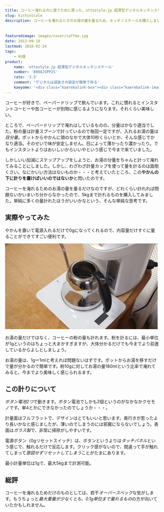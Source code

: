 ```yaml
---
title: コーヒー淹れるのに使うために買った、ottostyle.jp 超薄型デジタルキッチンスケールをレビュー
slug: kichinscale
description: コーヒーを淹れるときのお湯の量を量るため、キッチンスケールを購入しました。ポットからお湯を注ぐ際に、やかんの下に敷いて使います。これを使うことで、お湯の量を調整することができるようになり、今までより珈琲の味が安定するようになりました。


featuredimage: images/cover/coffee.jpg
date: 2013-09-18
lastmod: 2016-02-24
tags: 
    - 料理
product:
    name: 'ottostyle.jp 超薄型デジタルキッチンスケール'
    number: 'B008JSPP2S'
    rate: '3.5'
    comment: 'デジタルは袋抜きの設定が簡単で捗る'
    kaeyome: '<div class="kaerebalink-box"><div class="kaerebalink-image"><a href="http://www.amazon.co.jp/exec/obidos/ASIN/B008JSPP2S/illusionspace-22/ref=nosim/" rel="nofollow" target="_blank"><img src="https://ecx.images-amazon.com/images/I/31650PxqJuL._SL160_.jpg" style="border: none;" /></a></div><div class="kaerebalink-info"><div class="kaerebalink-name"><a href="http://www.amazon.co.jp/exec/obidos/ASIN/B008JSPP2S/illusionspace-22/ref=nosim/" rel="nofollow" target="_blank">ottostyle.jp 【計量側全面/強化ガラス仕様】 超薄型デジタルキッチンスケール 最大計量5kg/1g単位 (袋重量抜きモード搭載)</a><div class="kaerebalink-powered-date">posted with <a href="http://kaereba.com" rel="nofollow" target="_blank">カエレバ</a></div></div><div class="kaerebalink-detail"> コンポジット     </div><div class="kaerebalink-link1"><div class="shoplinkamazon"><a href="http://www.amazon.co.jp/gp/search?keywords=%92%B4%94%96%8C%5E%83f%83W%83%5E%83%8B%83L%83b%83%60%83%93%83X%83P%81%5B%83%8B%20ottostyle.jp&__mk_ja_JP=%83J%83%5E%83J%83i&tag=illusionspace-22" rel="nofollow" target="_blank" title="アマゾン" >Amazonで購入</a></div></div></div><div class="booklink-footer" style="clear: left"></div></div>'
---
```


コーヒーが好きで、ペーパードリップで飲んでいます。これに慣れるとインスタントコーヒーや缶コーヒーが別物に感じるようになります。それくらい美味しい。

ところで、ペーパードリップで淹れはしているものの、分量はかなり適当でした。粉の量は計量スプーンで計っているので毎回一定ですが、入れるお湯の量は<em>目分量</em>。ポットからやかんに頭のなかで大体10秒くらいとか、そんな感じでかなり適当。そのせいで味が安定しません。日によって薄かったり濃かったり。でもインスタントよりはおいしいからいいやという感じで今まで来ていました。

しかしいい加減にステップアップをしようと、お湯の分量をちゃんと計って淹れてみることにしました。しかし、わざわざ計量カップを使って量を計るのは面倒くさい。なにかいい方法はないものか・・・と考えていたところ、この<strong>やかんの下に計りを置けばいいのではないか</strong>と閃いたのです。

コーヒーを淹れるためのお湯の量を量るだけなのですが、どれくらい計れれば問題ないかいまいち分からなかったので、5kgまで計れるものを購入してみました。単純に多くの量計れたほうがいいかなという、そんな単純な思考です。


## 実際やってみた


やかんを置いて電源入れるだけで0gになってくれるので、内容量だけすぐに量ることができてすごい便利です。

![やかんの下に置いてみた](P9181570.jpg)

お湯の量だけではなく、コーヒーの粉の量も計れます。粉を計るには、最小単位が1gというのはちょっと大まかすぎますが、大体分かるだけでも今までより前進しているからよしとしましょう。

お湯の量は、1g＝1mlと考えれば問題ないはずです。ポットからお湯を移すだけで量が分かるので簡単です。粉10gに対してお湯の量180mlという比率で淹れてみると、今までより美味しく感じられるます。


## この計りについて


<em>ボタン電池2つ</em>で動きます。ボタン電池でしかも2個というのがなかなかクセモノです。単4とかにできなかったのでしょうか・・・。

計量面はフルフラットで、デザインはとてもいいと思います。奥行きが思ったより長いかなと感じましたが、薄いのでしまうのには邪魔にならないでしょう。表面は<em>ガラス製</em>で、非常に掃除がしやすいです。

電源ボタン（0gリセットスイッチ）は、ボタンというよりは<em>タッチパネル</em>という感じで、触れるだけで反応します。クリック感がないので、間違って手が触れてしまって<em>意図せずリセットしてしまう</em>ことがたまにあります。

最小計量単位は1gで、最大5kgまで計測可能。


## 総評


コーヒーを淹れるためだけのものとしては、若干<em>オーバースペック</em>な気がします。もうちょっと<em>最大重量が少なくとも、0.1g単位まで量れるもの</em>の方が向いていたかもしれません。


  